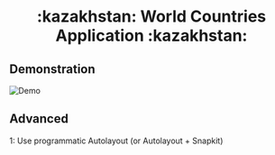 <h1 align="center">
  :kazakhstan:	 World Countries Application :kazakhstan:	
</h1>


## Demonstration

![Demo](basic-demo.gif)

## Advanced

1: Use programmatic Autolayout (or Autolayout + Snapkit)

 

